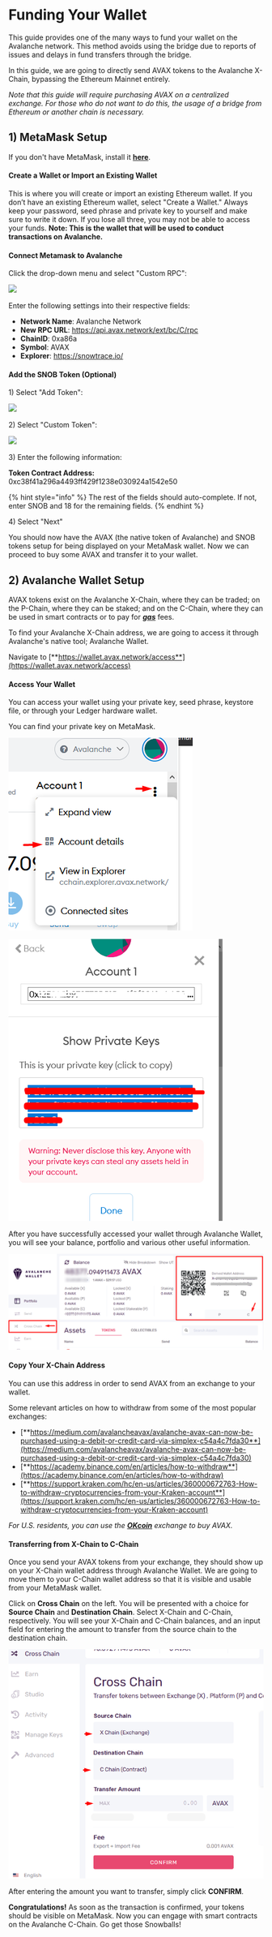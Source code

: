 # Funding Your Wallet

This guide provides one of the many ways to fund your wallet on the Avalanche network. This method avoids using the bridge due to reports of issues and delays in fund transfers through the bridge.

In this guide, we are going to directly send AVAX tokens to the Avalanche X-Chain, bypassing the Ethereum Mainnet entirely.

_Note that this guide will require purchasing AVAX on a centralized exchange. For those who do not want to do this, the usage of a bridge from Ethereum or another chain is necessary._

## 1) MetaMask Setup

If you don't have MetaMask, install it [**here**](https://metamask.io/download).

#### Create a Wallet or Import an Existing Wallet

This is where you will create or import an existing Ethereum wallet. If you don’t have an existing Ethereum wallet, select "Create a Wallet." Always keep your password, seed phrase and private key to yourself and make sure to write it down. If you lose all three, you may not be able to access your funds. **Note: This is the wallet that will be used to conduct transactions on Avalanche.**

#### Connect Metamask to Avalanche

Click the drop-down menu and select "Custom RPC":

![](https://pangolin.exchange/tutorials/getting-started/001.png)

Enter the following settings into their respective fields:

* **Network Name**: Avalanche Network
* **New RPC URL**: https://api.avax.network/ext/bc/C/rpc
* **ChainID**: 0xa86a
* **Symbol**: AVAX
* **Explorer**: https://snowtrace.io/

#### Add the SNOB  Token (Optional)

1\)  Select "Add Token":

![](https://pangolin.exchange/tutorials/getting-started/002.png)

2\)  Select "Custom Token":

![](https://pangolin.exchange/tutorials/getting-started/003.png)

3\)  Enter the following information:

**Token Contract Address:** 0xc38f41a296a4493ff429f1238e030924a1542e50

{% hint style="info" %}
The rest of the fields should auto-complete. If not, enter SNOB and 18 for the remaining fields.
{% endhint %}

4\)  Select "Next"

You should now have the AVAX (the native token of Avalanche) and SNOB tokens setup for being displayed on your MetaMask wallet. Now we can proceed to buy some AVAX and transfer it to your wallet.

## 2) Avalanche Wallet Setup

AVAX tokens exist on the Avalanche X-Chain, where they can be traded; on the P-Chain, where they can be staked; and on the C-Chain, where they can be used in smart contracts or to pay for [_**gas**_](https://snowballs.gitbook.io/snowball-docs/resources/defi-glossary#gas) fees.

To find your Avalanche X-Chain address, we are going to access it through Avalanche's native tool; Avalanche Wallet.

Navigate to [**https://wallet.avax.network/access**](https://wallet.avax.network/access)

#### Access Your Wallet

You can access your wallet using your private key, seed phrase, keystore file, or through your Ledger hardware wallet.

You can find your private key on MetaMask.

![Menu > Account Details > Export Private Key](../../.gitbook/assets/image.png)

![Copy Your Private Key](<../../.gitbook/assets/image (1).png>)

After you have successfully accessed your wallet through Avalanche Wallet, you will see your balance, portfolio and various other useful information.

![](<../../.gitbook/assets/image (2).png>)

#### Copy Your X-Chain Address

You can use this address in order to send AVAX from an exchange to your wallet.

Some relevant articles on how to withdraw from some of the most popular exchanges:

* [**https://medium.com/avalancheavax/avalanche-avax-can-now-be-purchased-using-a-debit-or-credit-card-via-simplex-c54a4c7fda30**](https://medium.com/avalancheavax/avalanche-avax-can-now-be-purchased-using-a-debit-or-credit-card-via-simplex-c54a4c7fda30)
* [**https://academy.binance.com/en/articles/how-to-withdraw**](https://academy.binance.com/en/articles/how-to-withdraw)
* [**https://support.kraken.com/hc/en-us/articles/360000672763-How-to-withdraw-cryptocurrencies-from-your-Kraken-account**](https://support.kraken.com/hc/en-us/articles/360000672763-How-to-withdraw-cryptocurrencies-from-your-Kraken-account)

_For U.S. residents, you can use the _[_**OKcoin**_](https://www.okcoin.com)_ exchange to buy AVAX._

#### Transferring from X-Chain to C-Chain

Once you send your AVAX tokens from your exchange, they should show up on your X-Chain wallet address through Avalanche Wallet. We are going to move them to your C-Chain wallet address so that it is visible and usable from your MetaMask wallet.

Click on **Cross Chain** on the left. You will be presented with a choice for **Source Chain** and **Destination Chain**. Select X-Chain and C-Chain, respectively. You will see your X-Chain and C-Chain balances, and an input field for entering the amount to transfer from the source chain to the destination chain.

![](<../../.gitbook/assets/image (3).png>)

After entering the amount you want to transfer, simply click **CONFIRM**.

**Congratulations!** As soon as the transaction is confirmed, your tokens should be visible on MetaMask. Now you can engage with smart contracts on the Avalanche C-Chain. Go get those Snowballs!
